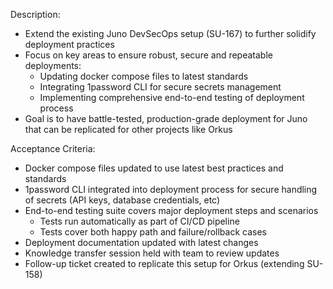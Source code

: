 Description:
- Extend the existing Juno DevSecOps setup (SU-167) to further solidify deployment practices
- Focus on key areas to ensure robust, secure and repeatable deployments:
  - Updating docker compose files to latest standards
  - Integrating 1password CLI for secure secrets management
  - Implementing comprehensive end-to-end testing of deployment process
- Goal is to have battle-tested, production-grade deployment for Juno that can be replicated for other projects like Orkus

Acceptance Criteria:
- Docker compose files updated to use latest best practices and standards
- 1password CLI integrated into deployment process for secure handling of secrets (API keys, database credentials, etc)
- End-to-end testing suite covers major deployment steps and scenarios
  - Tests run automatically as part of CI/CD pipeline
  - Tests cover both happy path and failure/rollback cases
- Deployment documentation updated with latest changes
- Knowledge transfer session held with team to review updates
- Follow-up ticket created to replicate this setup for Orkus (extending SU-158)
